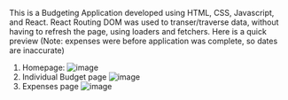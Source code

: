 This is a Budgeting Application developed using HTML, CSS, Javascript, and React. React Routing DOM was used to transer/traverse data, without having to refresh the page, using
loaders and fetchers. Here is a quick preview 
(Note: expenses were before application was complete, so dates are inaccurate) 
1. Homepage:
   ![image](https://github.com/Rhy2468/Budgeting-App/assets/113131005/d94bf58b-9d55-476a-bdf5-b228079e53d3)
2. Individual Budget page
   ![image](https://github.com/Rhy2468/Budgeting-App/assets/113131005/e70dc9d5-48d0-492f-8cba-3d37f086e45e)
3. Expenses page
   ![image](https://github.com/Rhy2468/Budgeting-App/assets/113131005/be6cfb36-5f53-421b-8ddf-33b78b10ffa4)


